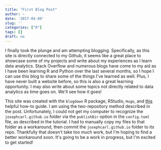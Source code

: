 ```yaml
---
title: "First Blog Post"
author: ~
date: '2017-04-09'
slug: ''
categories: ["R"]
tags: []
draft: no
---
```


I finally took the plunge and am attempting blogging. Specifically, as this site is directly connected to my Github, it seems like a great place to showcase some of my projects and write about my experiences as I learn data analytics. Stack Overflow and numerous blogs have come to my aid as I have been learning R and Python over the last several months, so I hope I can use this blog to share some of the things I've learned as well. Plus, I have never built a website before, so this is also a great learning opportunity. I may also write about some topics not directly related to data analytics as time goes on. We'll see how it goes! 

This site was created with the `blogdown` R package, RStudio, `Hugo`, and [this](https://tclavelle.github.io/blog/blogdown_github/) helpful how-to guide. I am using the two-repository method described in the post. Unfortunately, I could not get my computer to recognize the `josephcarl.github.io` folder via the `publishDir` option in the `config.toml` file, as described in the tutorial. I had to manually copy my files to that folder as a workaround, then commit the `josephcarl.github.io` folder to its repo. Thankfully that doesn't take too much work, but I'm hoping to find a better workaround soon. It's going to be a work in progress, but I'm excited to get started!
